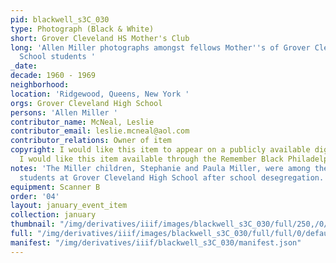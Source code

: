 ```yaml
---
pid: blackwell_s3C_030
type: Photograph (Black & White)
short: Grover Cleveland HS Mother's Club
long: 'Allen Miller photographs amongst fellows Mother''s of Grover Cleveland High
  School students '
_date: 
decade: 1960 - 1969
neighborhood: 
location: 'Ridgewood, Queens, New York '
orgs: Grover Cleveland High School
persons: 'Allen Miller '
contributor_name: McNeal, Leslie
contributor_email: leslie.mcneal@aol.com
contributor_relations: Owner of item
copyright: I would like this item to appear on a publicly available digital archive,
  I would like this item available through the Remember Black Philadelphia web archive
notes: 'The Miller children, Stephanie and Paula Miller, were among the first black
  students at Grover Cleveland High School after school desegregation. '
equipment: Scanner B
order: '04'
layout: january_event_item
collection: january
thumbnail: "/img/derivatives/iiif/images/blackwell_s3C_030/full/250,/0/default.jpg"
full: "/img/derivatives/iiif/images/blackwell_s3C_030/full/full/0/default.jpg"
manifest: "/img/derivatives/iiif/blackwell_s3C_030/manifest.json"
---
```

